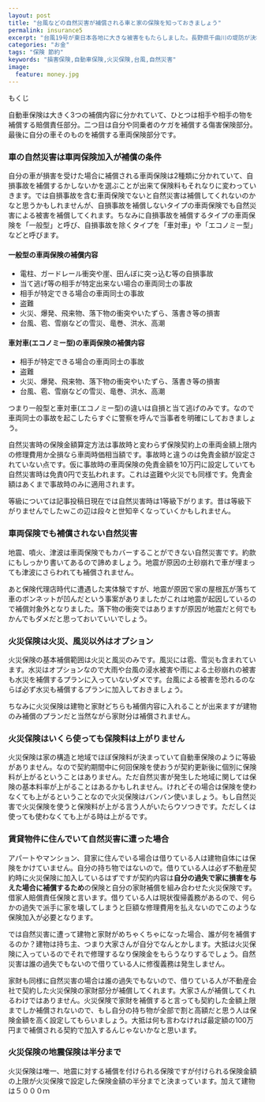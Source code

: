 ```yaml
---
layout: post
title: "台風などの自然災害が補償される車と家の保険を知っておきましょう"
permalink: insurance5
excerpt: "台風19号が東日本各地に大きな被害をもたらしました。長野県千曲川の堤防が決壊したり等など。家や車が台風によって何らかの損害を被った場合、どのような保険で対応するのでしょうか？元保険代理店が解説します。"
categories: "お金"
tags: "保険 節約"
keywords: "損害保険,自動車保険,火災保険,台風,自然災害"
image:
  feature: money.jpg
---
```


<div id="mokuji"><span>もくじ</span></div>

自動車保険は大きく3つの補償内容に分かれていて、ひとつは相手や相手の物を補償する賠償責任部分。二つ目は自分や同乗者のケガを補償する傷害保険部分。最後に自分の車そのものを補償する車両保険部分です。

### 車の自然災害は車両保険加入が補償の条件

自分の車が損害を受けた場合に補償される車両保険は2種類に分かれていて、自損事故を補償するかしないかを選ぶことが出来て保険料もそれなりに変わっていきます。では自損事故を含む車両保険でないと自然災害は補償してくれないのかなと思うかもしれませんが、自損事故を補償しないタイプの車両保険でも自然災害による被害を補償してくれます。ちなみに自損事故を補償するタイプの車両保険を「一般型」と呼び、自損事故を除くタイプを「車対車」や「エコノミー型」などと呼びます。

#### 一般型の車両保険の補償内容

 - 電柱、ガードレール衝突や崖、田んぼに突っ込む等の自損事故
 - 当て逃げ等の相手が特定出来ない場合の車両同士の事故
 - 相手が特定できる場合の車両同士の事故
 - 盗難
 - 火災、爆発、飛来物、落下物の衝突やいたずら、落書き等の損害
 - 台風、雹、雪崩などの雪災、竜巻、洪水、高潮

#### 車対車(エコノミー型)の車両保険の補償内容

 - 相手が特定できる場合の車両同士の事故
 - 盗難
 - 火災、爆発、飛来物、落下物の衝突やいたずら、落書き等の損害
 - 台風、雹、雪崩などの雪災、竜巻、洪水、高潮

つまり一般型と車対車(エコノミー型)の違いは自損と当て逃げのみです。なので車両同士の事故を起こしたらすぐに警察を呼んで当事者を明確にしておきましょう。

自然災害時の保険金額算定方法は事故時と変わらず保険契約上の車両金額上限内の修理費用か全損なら車両時価相当額です。事故時と違うのは免責金額が設定されていない点です。仮に事故時の車両保険の免責金額を10万円に設定していても自然災害時は免責0円で支払われます。これは盗難や火災でも同様です。免責金額はあくまで事故時のみに適用されます。

等級については記事投稿日現在では自然災害時は1等級下がります。昔は等級下がりませんでしたｗこの辺は段々と世知辛くなっていくかもしれません。

### 車両保険でも補償されない自然災害

地震、噴火、津波は車両保険でもカバーすることができない自然災害です。約款にもしっかり書いてあるので諦めましょう。地震が原因の土砂崩れで車が埋まっても津波にさらわれても補償されません。

あと保険代理店時代に遭遇した実体験ですが、地震が原因で家の屋根瓦が落ちて車のボンネットが凹んだという事案がありましたがこれは地震が起因しているので補償対象外となりました。落下物の衝突ではありますが原因が地震だと何でもかんでもダメだと思っておいていいでしょう。

### 火災保険は火災、風災以外はオプション

火災保険の基本補償範囲は火災と風災のみです。風災には雹、雪災も含まれています。水災はオプションなので大雨や台風の浸水被害や雨による土砂崩れの被害も水災を補償するプランに入っていないダメです。台風による被害を恐れるのならば必ず水災も補償するプランに加入しておきましょう。

ちなみに火災保険は建物と家財どちらも補償内容に入れることが出来ますが建物のみ補償のプランだと当然ながら家財分は補償されません。

### 火災保険はいくら使っても保険料は上がりません

火災保険は家の構造と地域でほぼ保険料が決まっていて自動車保険のように等級がありません。なので契約期間中に何回保険を使おうが契約更新後に個別に保険料が上がるということはありません。ただ自然災害が発生した地域に関しては保険の基本料率が上がることはあるかもしれません。けれどその場合は保険を使わなくても上がるということなので火災保険はバンバン使いましょう。もし自然災害で火災保険を使うと保険料が上がる言う人がいたらウソつきです。ただしくは使っても使わなくても上がる時は上がるです。

### 賃貸物件に住んでいて自然災害に遭った場合

アパートやマンション、貸家に住んでいる場合は借りている人は建物自体には保険をかけていません。自分の持ち物ではないので。借りている人は必ず不動産契約時に火災保険に加入しているはずですが契約内容は**自分の過失で家に損害を与えた場合に補償するため**の保険と自分の家財補償を組み合わせた火災保険です。借家人賠償責任保険と言います。借りている人は現状復帰義務があるので、何らかの過失で派手に家を壊してしまうと巨額な修理費用を払えないのでこのような保険加入が必要となります。

では自然災害に遭って建物と家財がめちゃくちゃになった場合、誰が何を補償するのか？建物は持ち主、つまり大家さんが自分でなんとかします。大抵は火災保険に入っているのでそれで修理するなり保険金をもらうなりするでしょう。自然災害は誰の過失でもないので借りている人に修復義務は発生しません。

家財も同様に自然災害の場合は誰の過失でもないので、借りている人が不動産会社で契約した火災保険の家財部分が補償してくれます。大家さんが補償してくれるわけではありません。火災保険で家財を補償すると言っても契約した金額上限までしか補償されないので、もし自分の持ち物が全部で割と高額だと思う人は保険金額を高く設定してもらいましょう。大抵は何も言わなければ最定額の100万円まで補償される契約で加入するんじゃないかなと思います。

### 火災保険の地震保険は半分まで

火災保険は唯一、地震に対する補償を付けられる保険ですが付けられる保険金額の上限が火災保険で設定した保険金額の半分までと決まっています。加えて建物は５０００ｍ
<!--stackedit_data:
eyJoaXN0b3J5IjpbMTAwNzgzNjA5NSwtMTI4MTUzODA5NSwtMT
kyNjAxNTYxMCwtMTQzNjY1NTEyNF19
-->